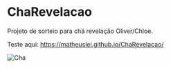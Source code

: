 # ChaRevelacao

Projeto de sorteio para chá revelação Oliver/Chloe. 


Teste aqui: https://matheuslei.github.io/ChaRevelacao/

![Cha](https://user-images.githubusercontent.com/65515537/192005191-708779ac-ba6f-4a71-a3c6-fc1e97413131.gif)
